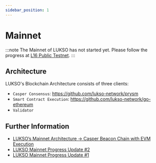 ```yaml
---
sidebar_position: 1
---
```


# Mainnet

:::note
The Mainnet of LUKSO has not started yet. Please follow the progress at [L16 Public Testnet](./l16-testnet/parameters).
:::

## Architecture

LUKSO's Blockchain Architecture consists of three clients:

- `Casper Consensus`: <https://github.com/lukso-network/prysm>
- `Smart Contract Execution`: <https://github.com/lukso-network/go-ethereum>
- `Validator`

## Further Information

- [LUKSO’s Mainnet Architecture → Casper Beacon Chain with EVM Execution](https://medium.com/lukso/luksos-mainnet-architecture-casper-beacon-chain-with-evm-execution-f68f9ef7039a)
- [LUKSO Mainnet Progress Update #2](https://medium.com/lukso/an-update-on-the-road-to-mainnet-48d39ce411d7)
- [LUKSO Mainnet Progress Update #1](https://medium.com/lukso/lukso-mainnet-progress-update-1-5d678e47a3eb)
